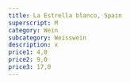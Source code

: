 ```yaml
---
title: La Estrella blanco, Spain
superscript: M
category: Wein
subcategory: Weisswein
description: x
price1: 4,0
price2: 9,0
price3: 17,0
---
```

